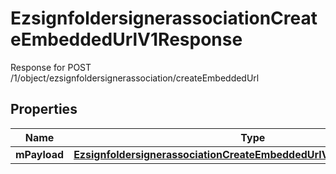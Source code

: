 

# EzsignfoldersignerassociationCreateEmbeddedUrlV1Response

Response for POST /1/object/ezsignfoldersignerassociation/createEmbeddedUrl

## Properties

| Name | Type | Description | Notes |
|------------ | ------------- | ------------- | -------------|
|**mPayload** | [**EzsignfoldersignerassociationCreateEmbeddedUrlV1ResponseMPayload**](EzsignfoldersignerassociationCreateEmbeddedUrlV1ResponseMPayload.md) |  |  |




